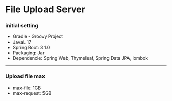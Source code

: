 ﻿# File Upload Server
### initial setting
- Gradle - Groovy Project
- JavaL 17
- Spring Boot: 3.1.0
- Packaging: Jar
- Dependencie: Spring Web, Thymeleaf, Spring Data JPA, lombok
---
### Upload file max
- max-file: 1GB
- max-request: 5GB
